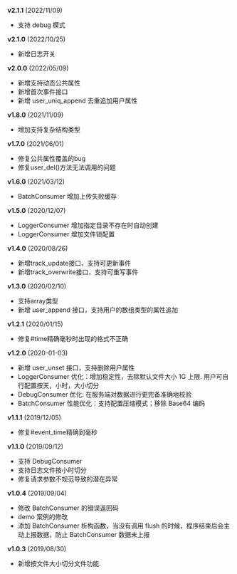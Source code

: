 **v2.1.1** (2022/11/09)

- 支持 debug 模式

**v2.1.0** (2022/10/25)

- 新增日志开关

**v2.0.0** (2022/05/09)

- 新增支持动态公共属性
- 新增首次事件接口
- 新增 user_uniq_append 去重追加用户属性

**v1.8.0** (2021/11/09)

- 增加支持复杂结构类型

**v1.7.0** (2021/06/01)

- 修复公共属性覆盖的bug
- 修复user_del()方法无法调用的问题

**v1.6.0** (2021/03/12)

- BatchConsumer 增加上传失败缓存

**v1.5.0** (2020/12/07)

- LoggerConsumer 增加指定目录不存在时自动创建
- LoggerConsumer 增加文件锁配置

**v1.4.0** (2020/08/26)

- 新增track_update接口，支持可更新事件
- 新增track_overwrite接口，支持可重写事件

**v1.3.0** (2020/02/10)

- 支持array类型
- 新增 user_append 接口，支持用户的数组类型的属性追加

**v1.2.1** (2020/01/15)

- 修复#time精确毫秒时出现的格式不正确

**v1.2.0** (2020-01-03)

- 新增 user_unset 接口，支持删除用户属性
- LoggerConsumer 优化：增加稳定性，去除默认文件大小 1G 上限. 用户可自行配置按天，小时，大小切分
- DebugConsumer 优化: 在服务端对数据进行更完备准确地校验
- BatchConsumer 性能优化：支持配置压缩模式；移除 Base64 编码

**v1.1.1** (2019/12/05)

- 修复#event_time精确到毫秒

**v1.1.0** (2019/09/12)

- 支持 DebugConsumer
- 支持日志文件按小时切分
- 修复请求参数不规范导致的潜在异常

**v1.0.4** (2019/09/04)

- 修改 BatchConsumer 的错误返回码
- demo 案例的修改
- 添加 BatchConsumer 析构函数，当没有调用 flush 的时候，程序结束后会主动上报数据，防止 BatchConsumer 数据未上报

**v1.0.3** (2019/08/30)

- 新增按文件大小切分文件功能.
